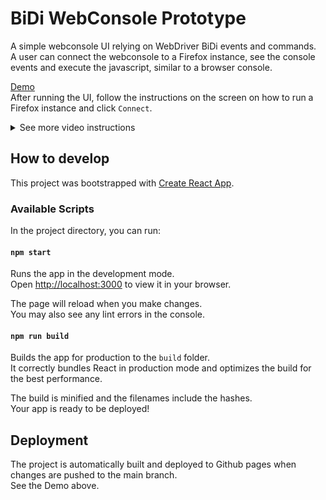 # BiDi WebConsole Prototype

A simple webconsole UI relying on WebDriver BiDi events and commands.\
A user can connect the webconsole to a Firefox instance, see the console events and execute the javascript, similar to a browser console.

[Demo](https://firefox-dev.tools/bidi-webconsole-prototype/)\
After running the UI, follow the instructions on the screen on how to run a Firefox instance and click `Connect`.

<img src="https://user-images.githubusercontent.com/5276969/196655300-7916c8f3-9a85-4882-ba5b-0d8f98e2bdf6.gif" alt="" />

<details>
    <summary>See more video instructions</summary>
    <p>Filtering the console messages and evaluating code in the different contexts</p>
    <img src="https://user-images.githubusercontent.com/5276969/196655982-88e03597-00c4-4aa3-a79b-235781473ca1.gif" alt="" />
    <p>Evaluating the code with different data types</p>
    <img src="https://user-images.githubusercontent.com/5276969/196656619-e0c62acb-2d14-4897-b607-453a14071834.gif" alt="" />
</details>

## How to develop

This project was bootstrapped with [Create React App](https://github.com/facebook/create-react-app).

### Available Scripts

In the project directory, you can run:

#### `npm start`

Runs the app in the development mode.\
Open [http://localhost:3000](http://localhost:3000) to view it in your browser.

The page will reload when you make changes.\
You may also see any lint errors in the console.

#### `npm run build`

Builds the app for production to the `build` folder.\
It correctly bundles React in production mode and optimizes the build for the best performance.

The build is minified and the filenames include the hashes.\
Your app is ready to be deployed!

## Deployment

The project is automatically built and deployed to Github pages when changes are pushed to the main branch.\
See the Demo above.
